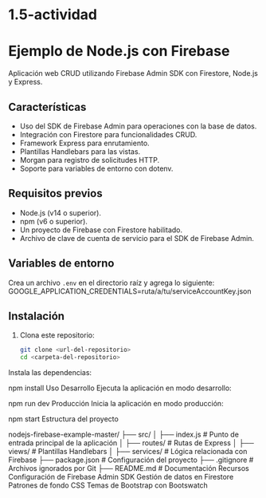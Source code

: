# 1.5-actividad

# Ejemplo de Node.js con Firebase

Aplicación web CRUD utilizando Firebase Admin SDK con Firestore, Node.js y Express.

## Características
- Uso del SDK de Firebase Admin para operaciones con la base de datos.
- Integración con Firestore para funcionalidades CRUD.
- Framework Express para enrutamiento.
- Plantillas Handlebars para las vistas.
- Morgan para registro de solicitudes HTTP.
- Soporte para variables de entorno con dotenv.

## Requisitos previos
- Node.js (v14 o superior).
- npm (v6 o superior).
- Un proyecto de Firebase con Firestore habilitado.
- Archivo de clave de cuenta de servicio para el SDK de Firebase Admin.

## Variables de entorno
Crea un archivo `.env` en el directorio raíz y agrega lo siguiente:
GOOGLE_APPLICATION_CREDENTIALS=ruta/a/tu/serviceAccountKey.json


## Instalación
1. Clona este repositorio:
   ```bash
   git clone <url-del-repositorio>
   cd <carpeta-del-repositorio>
Instala las dependencias:

npm install
Uso
Desarrollo
Ejecuta la aplicación en modo desarrollo:


npm run dev
Producción
Inicia la aplicación en modo producción:


npm start
Estructura del proyecto

nodejs-firebase-example-master/
├── src/
│   ├── index.js        # Punto de entrada principal de la aplicación
│   ├── routes/         # Rutas de Express
│   ├── views/          # Plantillas Handlebars
│   ├── services/       # Lógica relacionada con Firebase
├── package.json        # Configuración del proyecto
├── .gitignore          # Archivos ignorados por Git
├── README.md           # Documentación
Recursos
Configuración de Firebase Admin SDK
Gestión de datos en Firestore
Patrones de fondo CSS
Temas de Bootstrap con Bootswatch






